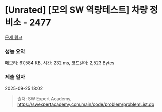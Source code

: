 # [Unrated] [모의 SW 역량테스트] 차량 정비소 - 2477 

[문제 링크](https://swexpertacademy.com/main/code/problem/problemDetail.do?contestProbId=AV6c6bgaIuoDFAXy) 

### 성능 요약

메모리: 67,584 KB, 시간: 232 ms, 코드길이: 2,523 Bytes

### 제출 일자

2025-09-25 18:02



> 출처: SW Expert Academy, https://swexpertacademy.com/main/code/problem/problemList.do